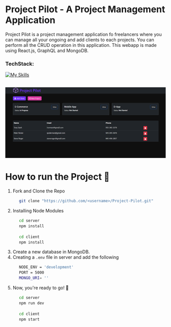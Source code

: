 # Project Pilot - A Project Management Application

<p>Project Pilot is a project management application fo freelancers where you can manage all your ongoing and add clients to each projects.
You can perform all the CRUD operation in this application. This webapp is made using React.js, GraphQL and MongoDB.</p>

<h3>TechStack:</h3>

[![My Skills](https://skillicons.dev/icons?i=js,react,mongodb,graphql)](https://skillicons.dev)

<br/>
<img src="./temp/page1.png" alt="page1" />
<br/>

# How to run the Project 🚀

1. Fork and Clone the Repo

```bash
      git clone "https://github.com/<username>/Project-Pilot.git"
```

2. Installing Node Modules

```bash
      cd server
      npm install

      cd client
      npm install
```

3. Create a new database in MongoDB.
4. Creating a `.env` file in server and add the following

```bash
      NODE_ENV = 'development'
      PORT = 5000
      MONGO_URI= ''
```

5. Now, you're ready to go! 🚀

```bash
      cd server
      npm run dev

      cd client
      npm start
```
